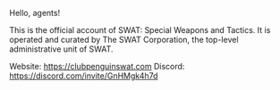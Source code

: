 Hello, agents!

This is the official account of SWAT: Special Weapons and Tactics.
It is operated and curated by The SWAT Corporation, the top-level administrative unit of SWAT.

Website: https://clubpenguinswat.com
Discord: https://discord.com/invite/GnHMgk4h7d

<!---
clubpenguinswat/clubpenguinswat is a ✨ special ✨ repository because its `README.md` (this file) appears on your GitHub profile.
You can click the Preview link to take a look at your changes.
--->
